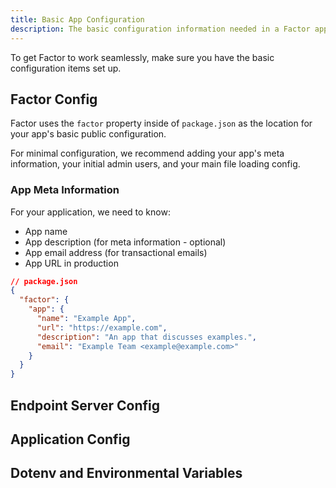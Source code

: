 ```yaml
---
title: Basic App Configuration
description: The basic configuration information needed in a Factor app
---
```


To get Factor to work seamlessly, make sure you have the basic configuration items set up.

## Factor Config

Factor uses the `factor` property inside of `package.json` as the location for your app's basic public configuration.

For minimal configuration, we recommend adding your app's meta information, your initial admin users, and your main file loading config.

### App Meta Information

For your application, we need to know:

- App name
- App description (for meta information - optional)
- App email address (for transactional emails)
- App URL in production

```json
// package.json
{
  "factor": {
    "app": {
      "name": "Example App",
      "url": "https://example.com",
      "description": "An app that discusses examples.",
      "email": "Example Team <example@example.com>"
    }
  }
}
```

## Endpoint Server Config

## Application Config

## Dotenv and Environmental Variables
